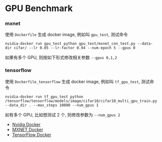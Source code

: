 GPU Benchmark
=============

### mxnet

使用 `Dockerfile` 生成 docker image, 例如叫 `gpu_test`, 测试命令

`nvidia-docker run gpu_test python gpu_test/mxnet_cnn_test.py --data-dir cifar/ --lr 0.05 --lr-factor 0.94 --num-epoch 5 --gpus 0`

如果有多个 GPU, 则按如下形式修改相关参数 `--gpus 0,1,2`

### tensorflow

使用 `Dockerfile_tensorflow` 生成 docker image, 例如叫 `tf_gpu_test`, 测试命令

`nvidia-docker run tf_gpu_test python /tensorflow/tensorflow/models/image/cifar10/cifar10_multi_gpu_train.py --data_dir . --max_steps 10000 --num_gpus 1`

如有多个 GPU, 比如想测试 2 个, 则修改参数为 `--num_gpus 2`


- [Nvidia Docker](https://github.com/NVIDIA/nvidia-docker)
- [MXNET Docker](https://github.com/dmlc/mxnet/tree/master/docker)
- [TensorFlow Docker](https://github.com/tensorflow/tensorflow/tree/master/tensorflow/tools/docker)
